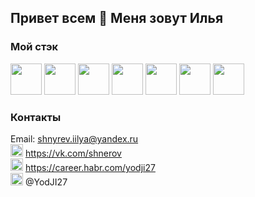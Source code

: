 ## Привет всем 👋 Меня зовут Илья

### Мой стэк
<img width="50" height="50" src="https://simpleicons.org/icons/visualstudiocode.svg"> <img width="50" height="50" src="https://simpleicons.org/icons/html5.svg"> <img width="50" height="50" src="https://simpleicons.org/icons/css3.svg"> <img width="50" height="50" src="https://simpleicons.org/icons/javascript.svg"> <img width="50" height="50" src="https://simpleicons.org/icons/react.svg"> <img width="50" height="50" src="https://simpleicons.org/icons/node-dot-js.svg"> <img width="50" height="50" src="https://simpleicons.org/icons/git.svg">


### Контакты
Email: shnyrev.iilya@yandex.ru   
<img src="https://simpleicons.org/icons/vk.svg" width="20" height="20"> https://vk.com/shnerov  
<img src="https://simpleicons.org/icons/habr.svg" width="20" height="20"> https://career.habr.com/yodji27  
<img src="https://simpleicons.org/icons/telegram.svg" width="20" height="20"> @YodJI27  
